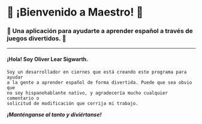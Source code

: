 # 🔆 ¡Bienvenido a Maestro! 🔆
### 🎉 Una aplicación para ayudarte a aprender español a través de juegos divertidos. 🎉

---

#### ¡Hola! Soy Oliver Lear Sigwarth.

    Soy un desarrollador en ciernes que está creando este programa para ayudar
    a la gente a aprender español de forma divertida. Puede que sea obvio que
    no soy hispanohablante nativo, y agradecería mucho cualquier comentario o
    solicitud de modificación que corrija mi trabajo.

**_¡Manténganse al tanto y diviértanse!_**